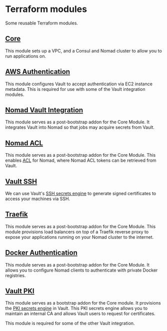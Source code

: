 # Terraform modules

Some reusable Terraform modules.

## [Core](modules/core)

This module sets up a VPC, and a Consul and Nomad cluster to allow you to run applications on.

## [AWS Authentication](modules/aws-auth)

This module configures Vault to accept authentication via EC2 instance metadata. This is required
for use with some of the Vault integration modules.

## [Nomad Vault Integration](modules/nomad-vault-integration)

This module serves as a post-bootstrap addon for the Core Module. It integrates Vault into Nomad
so that jobs may acquire secrets from Vault.

## [Nomad ACL](modules/nomad-acl)

This module serves as a post-bootstrap addon for the Core Module. This enables
[ACL](https://www.nomadproject.io/guides/acl.html) for Nomad, where Nomad ACL tokens can be
retrieved from Vault.

## [Vault SSH](modules/vault-ssh)

We can use Vault's
[SSH secrets engine](https://www.vaultproject.io/docs/secrets/ssh/signed-ssh-certificates.html) to
generate signed certificates to access your machines via SSH.

## [Traefik](modules/traefik)

This module serves as a post-bootstrap addon for the Core Module. This module provisions
load balancers on top of a Traefik reverse proxy to expose your applications running on your
Nomad cluster to the internet.

## [Docker Authentication](modules/docker-auth)

This module serves as a post-bootstrap addon for the Core Module. It allows you to configure Nomad
clients to authenticate with private Docker registries.

## [Vault PKI](modules/vault-pki)

This module serves as a bootstrap addon for the Core module. It provisions the
[PKI secrets engine](https://www.vaultproject.io/docs/secrets/pki/index.html) in Vault. This PKI
secrets engine allows you to maintain an internal CA and allows Vault users to request for
certificates.

This module is required for some of the other Vault integration.
